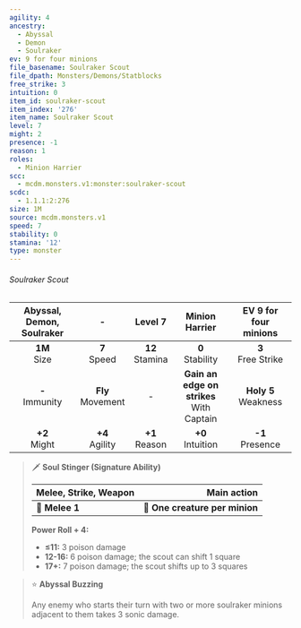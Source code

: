 ```yaml
---
agility: 4
ancestry:
  - Abyssal
  - Demon
  - Soulraker
ev: 9 for four minions
file_basename: Soulraker Scout
file_dpath: Monsters/Demons/Statblocks
free_strike: 3
intuition: 0
item_id: soulraker-scout
item_index: '276'
item_name: Soulraker Scout
level: 7
might: 2
presence: -1
reason: 1
roles:
  - Minion Harrier
scc:
  - mcdm.monsters.v1:monster:soulraker-scout
scdc:
  - 1.1.1:2:276
size: 1M
source: mcdm.monsters.v1
speed: 7
stability: 0
stamina: '12'
type: monster
---
```


###### Soulraker Scout

| Abyssal, Demon, Soulraker |           -           |       Level 7       |                Minion Harrier                 |  EV 9 for four minions   |
| :-----------------------: | :-------------------: | :-----------------: | :-------------------------------------------: | :----------------------: |
|     **1M**<br/> Size      |   **7**<br/> Speed    | **12**<br/> Stamina |             **0**<br/> Stability              |  **3**<br/> Free Strike  |
|    **-**<br/> Immunity    | **Fly**<br/> Movement |          -          | **Gain an edge on strikes**<br/> With Captain | **Holy 5**<br/> Weakness |
|     **+2**<br/> Might     |  **+4**<br/> Agility  | **+1**<br/> Reason  |             **+0**<br/> Intuition             |   **-1**<br/> Presence   |

<!-- -->
> 🗡 **Soul Stinger (Signature Ability)**
>
> | **Melee, Strike, Weapon** |                **Main action** |
> | ------------------------- | -----------------------------: |
> | **📏 Melee 1**            | **🎯 One creature per minion** |
>
> **Power Roll + 4:**
>
> - **≤11:** 3 poison damage
> - **12-16:** 6 poison damage; the scout can shift 1 square
> - **17+:** 7 poison damage; the scout shifts up to 3 squares

<!-- -->
> ⭐️ **Abyssal Buzzing**
>
> Any enemy who starts their turn with two or more soulraker minions adjacent to them takes 3 sonic damage.
